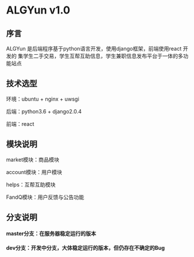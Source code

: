 # ALGYun v1.0

## 序言
ALGYun 是后端程序基于python语言开发，使用django框架，前端使用react 开发的
集学生二手交易，学生互帮互助信息，学生兼职信息发布平台于一体的多功能站点

## 技术选型
环境：ubuntu + nginx + uwsgi

后端：python3.6 + django2.0.4

前端：react

## 模块说明

market模块：商品模块

account模块：用户模块

helps：互帮互助模块

FandQ模块：用户反馈与公告功能

## 分支说明
#### master分支：在服务器稳定运行的版本
#### dev分支：开发中分支，大体稳定运行的版本，但仍存在不确定的Bug
